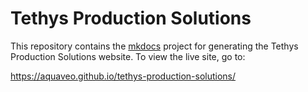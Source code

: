 # Tethys Production Solutions

This repository contains the [mkdocs](https://www.mkdocs.org/) project for generating the Tethys Production Solutions website. To view the live site, go to:

https://aquaveo.github.io/tethys-production-solutions/
